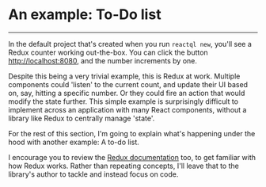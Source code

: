 # An example: To-Do list

---
In the default project that's created when you run `reactql new`, you'll see a Redux counter working out-the-box. You can click the button [http://localhost:8080](http://localhost:8080), and the number increments by one.

Despite this being a very trivial example, this is Redux at work. Multiple components could 'listen' to the current count, and update their UI based on, say, hitting a specific number. Or they could fire an action that would modify the state further. This simple example is surprisingly difficult to implement across an application with many React components, without a library like Redux to centrally manage 'state'.

For the rest of this section, I'm going to explain what's happening under the hood with another example: A to-do list.

I encourage you to review the [Redux documentation](http://redux.js.org/) too, to get familiar with how Redux works. Rather than repeating concepts, I'll leave that to the library's author to tackle and instead focus on code.
